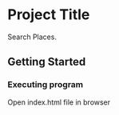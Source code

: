 # Project Title

Search Places.

## Getting Started

### Executing program

Open index.html file in browser
